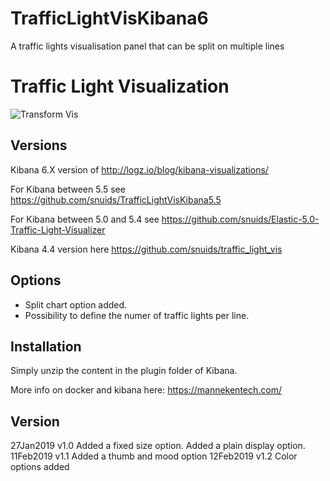 # TrafficLightVisKibana6
A traffic lights visualisation panel that can be split on multiple lines

# Traffic Light Visualization

![Transform Vis](https://raw.githubusercontent.com/snuids/TrafficLightVisKibana6/master/pictures/TrafficLights6a.jpg)

## Versions
Kibana 6.X version of http://logz.io/blog/kibana-visualizations/

For Kibana between 5.5 see https://github.com/snuids/TrafficLightVisKibana5.5

For Kibana between 5.0 and 5.4 see https://github.com/snuids/Elastic-5.0-Traffic-Light-Visualizer 

Kibana 4.4 version here https://github.com/snuids/traffic_light_vis


## Options
* Split chart option added. 
* Possibility to define the numer of traffic lights per line.

## Installation
Simply unzip the content in the plugin folder of Kibana.

More info on docker and kibana here: https://mannekentech.com/

## Version
27Jan2019   v1.0    Added a fixed size option. Added a plain display option.
11Feb2019   v1.1    Added a thumb and mood option
12Feb2019   v1.2    Color options added

